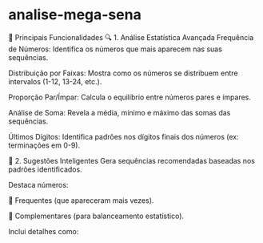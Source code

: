 # analise-mega-sena

📌 Principais Funcionalidades
🔍 1. Análise Estatística Avançada
Frequência de Números: Identifica os números que mais aparecem nas suas sequências.

Distribuição por Faixas: Mostra como os números se distribuem entre intervalos (1-12, 13-24, etc.).

Proporção Par/Ímpar: Calcula o equilíbrio entre números pares e ímpares.

Análise de Soma: Revela a média, mínimo e máximo das somas das sequências.

Últimos Dígitos: Identifica padrões nos dígitos finais dos números (ex: terminações em 0-9).

🎯 2. Sugestões Inteligentes
Gera sequências recomendadas baseadas nos padrões identificados.

Destaca números:

🔴 Frequentes (que apareceram mais vezes).

🔵 Complementares (para balanceamento estatístico).

Inclui detalhes como:
